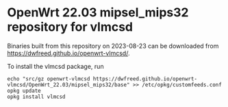 OpenWrt 22.03 mipsel_mips32 repository for vlmcsd
========

Binaries built from this repository on 2023-08-23 can be downloaded from <https://dwfreed.github.io/openwrt-vlmcsd/>.

To install the vlmcsd package, run

```
echo "src/gz openwrt-vlmcsd https://dwfreed.github.io/openwrt-vlmcsd/OpenWrt_22.03/mipsel_mips32/base" >> /etc/opkg/customfeeds.conf
opkg update
opkg install vlmcsd
```
